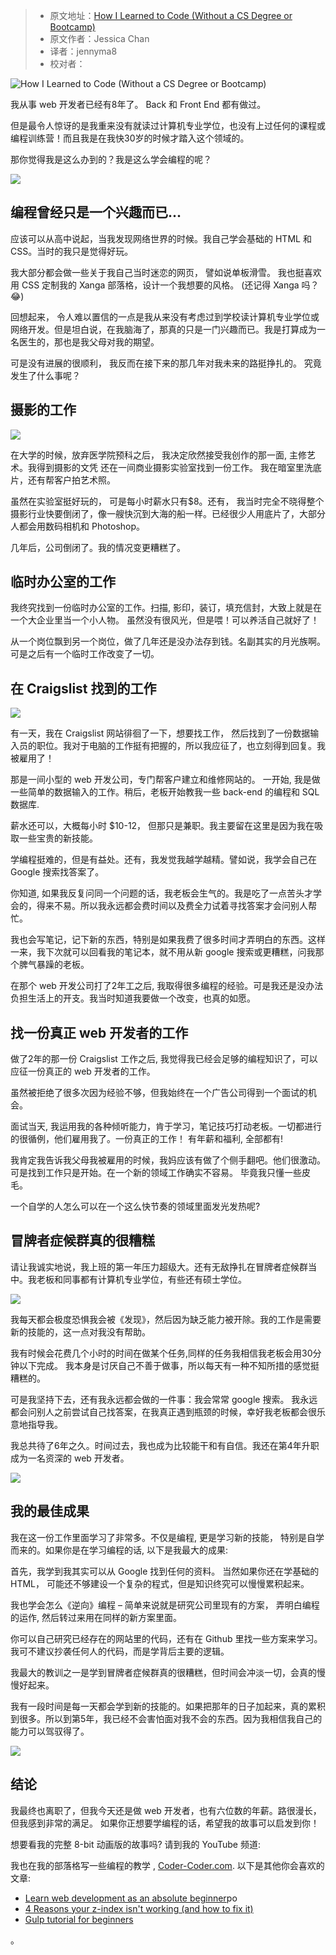 
> * 原文地址：[How I Learned to Code (Without a CS Degree or Bootcamp)](https://www.freecodecamp.org/news/how-i-learned-to-code-without-a-cs-degree-or-bootcamp/)
> * 原文作者：Jessica Chan
> * 译者：jennyma8
> * 校对者：

![How I Learned to Code (Without a CS Degree or Bootcamp)](https://www.freecodecamp.org/news/content/images/size/w2000/2020/12/2560x1440-howIlearnedcoding.jpg)

我从事 web 开发者已经有8年了。 Back 和 Front End 都有做过。

但是最令人惊讶的是我重来没有就读过计算机专业学位，也没有上过任何的课程或编程训练营！而且我是在我快30岁的时候才踏入这个领域的。

那你觉得我是这么办到的？我是这么学会编程的呢？

![](https://www.freecodecamp.org/news/content/images/2020/12/hiltc-1.JPG)

## 编程曾经只是一个兴趣而已...

应该可以从高中说起，当我发现网络世界的时候。我自己学会基础的 HTML 和 CSS。当时的我只是觉得好玩。

我大部分都会做一些关于我自己当时迷恋的网页， 譬如说单板滑雪。 我也挺喜欢用 CSS 定制我的 Xanga 部落格，设计一个我想要的风格。 (还记得 Xanga 吗？ 😂)

回想起来， 令人难以置信的一点是我从来没有考虑过到学校读计算机专业学位或网络开发。但是坦白说，在我脑海了，那真的只是一门兴趣而已。我是打算成为一名医生的，那也是我父母对我的期望。

可是没有进展的很顺利， 我反而在接下来的那几年对我未来的路挺挣扎的。 究竟发生了什么事呢？

## 摄影的工作

![](https://www.freecodecamp.org/news/content/images/2020/12/hiltc-2.JPG)

在大学的时候，放弃医学院预科之后， 我决定欣然接受我创作的那一面, 主修艺术。我得到摄影的文凭 还在一间商业摄影实验室找到一份工作。 我在暗室里洗底片，还有帮客户拍艺术照。

虽然在实验室挺好玩的， 可是每小时薪水只有$8。还有， 我当时完全不晓得整个摄影行业快要倒闭了，像一艘快沉到大海的船一样。已经很少人用底片了，大部分人都会用数码相机和 Photoshop。

几年后，公司倒闭了。我的情况变更糟糕了。

## 临时办公室的工作

我终究找到一份临时办公室的工作。扫描, 影印，装订，填充信封，大致上就是在一个大企业里当一个小人物。 虽然没有很风光，但是喂！可以养活自己就好了！

从一个岗位飘到另一个岗位，做了几年还是没办法存到钱。名副其实的月光族啊。可是之后有一个临时工作改变了一切。

## 在 Craigslist 找到的工作

![](https://www.freecodecamp.org/news/content/images/2020/12/hiltc-3.JPG)

有一天，我在 Craigslist 网站徘徊了一下，想要找工作， 然后找到了一份数据输入员的职位。我对于电脑的工作挺有把握的，所以我应征了，也立刻得到回复。我被雇用了！

那是一间小型的 web 开发公司，专门帮客户建立和维修网站的。 一开始, 我是做一些简单的数据输入的工作。稍后，老板开始教我一些 back-end 的编程和 SQL 数据库.

薪水还可以，大概每小时 $10-12， 但那只是兼职。我主要留在这里是因为我在吸取一些宝贵的新技能。

学编程挺难的，但是有益处。还有，我发觉我越学越精。譬如说，我学会自己在 Google 搜索找答案了。

你知道, 如果我反复问同一个问题的话，我老板会生气的。我是吃了一点苦头才学会的，得来不易。所以我永远都会费时间以及费全力试着寻找答案才会问别人帮忙。

我也会写笔记，记下新的东西，特别是如果我费了很多时间才弄明白的东西。这样一来，我下次就可以回看我的笔记本，就不用从新 google 搜索或更糟糕，问我那个脾气暴躁的老板。

在那个 web 开发公司打了2年工之后, 我取得很多编程的经验。可是我还是没办法负担生活上的开支。我当时知道我要做一个改变，也真的如愿。

## 找一份真正 web 开发者的工作

做了2年的那一份 Craigslist 工作之后, 我觉得我已经会足够的编程知识了，可以应征一份真正的 web 开发者的工作。

虽然被拒绝了很多次因为经验不够，但我始终在一个广告公司得到一个面试的机会。

面试当天, 我运用我的各种倾听能力，肯于学习，笔记技巧打动老板。一切都进行的很循例，他们雇用我了。一份真正的工作！ 有年薪和福利, 全部都有!

我肯定我告诉我父母我被雇用的时候，我妈应该有做了个侧手翻吧。他们很激动。可是找到工作只是开始。在一个新的领域工作确实不容易。 毕竟我只懂一些皮毛。

一个自学的人怎么可以在一个这么快节奏的领域里面发光发热呢?

## 冒牌者症候群真的很糟糕

请让我诚实地说，我上班的第一年压力超级大。还有无敌挣扎在冒牌者症候群当中。我老板和同事都有计算机专业学位，有些还有硕士学位。

![](https://www.freecodecamp.org/news/content/images/2020/12/hiltc-4.JPG)

我每天都会极度恐惧我会被《发现》，然后因为缺乏能力被开除。我的工作是需要新的技能的，这一点对我没有帮助。

我有时候会花费几个小时的时间在做某个任务,同样的任务我相信我老板会用30分钟以下完成。 我本身是讨厌自己不善于做事，所以每天有一种不知所措的感觉挺糟糕的。

可是我坚持下去，还有我永远都会做的一件事：我会常常 google 搜索。 我永远都会问别人之前尝试自己找答案，在我真正遇到瓶颈的时候，幸好我老板都会很乐意地指导我。

我总共待了6年之久。时间过去，我也成为比较能干和有自信。我还在第4年升职成为一名资深的 web 开发者。

![](https://www.freecodecamp.org/news/content/images/2020/12/hiltc-7.JPG)

## 我的最佳成果

我在这一份工作里面学习了非常多。不仅是编程, 更是学习新的技能， 特别是自学而来的。如果你是在学习编程的话, 以下是我最大的成果:

首先，我学到我其实可以从 Google 找到任何的资料。 当然如果你还在学基础的 HTML， 可能还不够建设一个复杂的程式，但是知识终究可以慢慢累积起来。

我也学会怎么《逆向》编程 – 简单来说就是研究公司里现有的方案， 弄明白编程的运作, 然后转过来用在同样的新方案里面。

你可以自己研究已经存在的网站里的代码，还有在 Github 里找一些方案来学习。我可不建议抄袭任何人的代码，而是学背后主要的逻辑。

我最大的教训之一是学到冒牌者症候群真的很糟糕，但时间会冲淡一切，会真的慢慢好起来。

我有一段时间是每一天都会学到新的技能的。如果把那年的日子加起来，真的累积到很多。所以到第5年，我已经不会害怕面对我不会的东西。因为我相信我自己的能力可以驾驭得了。

![](https://www.freecodecamp.org/news/content/images/2020/12/hiltc-6.JPG)

## 结论

我最终也离职了，但我今天还是做 web 开发者，也有六位数的年薪。路很漫长，但我感到非常的满足。 如果你正想要学编程的话，希望我的故事可以启发到你！ 

想要看我的完整 8-bit 动画版的故事吗? 请到我的 YouTube 频道:

我也在我的部落格写一些编程的教学 ,  [Coder-Coder.com][1]. 以下是其他你会喜欢的文章:

-   [Learn web development as an absolute beginner][2]po
-   [4 Reasons your z-index isn't working (and how to fix it)][3]
-   [Gulp tutorial for beginners][4]

[1]: https://coder-coder.com/
[2]: https://coder-coder.com/learn-web-development/
[3]: https://coder-coder.com/z-index-isnt-working/
[4]: https://coder-coder.com/gulp-tutorial-beginners/
。
